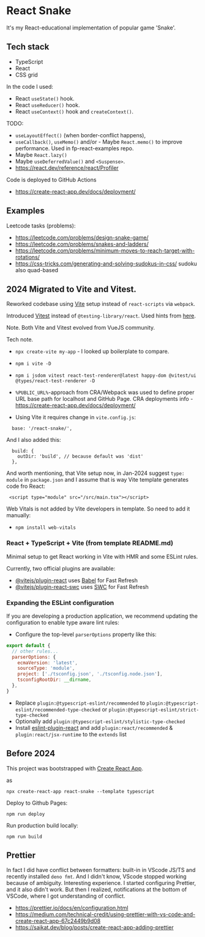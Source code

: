 # React Snake

It's my React-educational implementation of popular game 'Snake'.

## Tech stack

- TypeScript
- React
- CSS grid

In the code I used:
- React `useState()` hook.
- React `useReducer()` hook.
- React `useContext()` hook and `createContext()`.

TODO: 
- `useLayoutEffect()` (when border-conflict happens), 
- `useCallback()`, `useMemo()` and/or - Maybe `React.memo()` to improve performance. Used in fp-react-examples repo.
- Maybe `React.lazy()`
- Maybe `useDeferredValue()` and  `<Suspense>`.
- https://react.dev/reference/react/Profiler

Code is deployed to GitHub Actions

- https://create-react-app.dev/docs/deployment/

## Examples

Leetcode tasks (problems):

- https://leetcode.com/problems/design-snake-game/
- https://leetcode.com/problems/snakes-and-ladders/
- https://leetcode.com/problems/minimum-moves-to-reach-target-with-rotations/
- https://css-tricks.com/generating-and-solving-sudokus-in-css/ sudoku also quad-based

## 2024 Migrated to Vite and Vitest.

Reworked codebase using [Vite](https://vitejs.dev/) setup instead of `react-scripts` via `webpack`. 

Introduced [Vitest](https://vitest.dev/) instead of `@testing-library/react`. Used hints from [here](https://github.com/vitest-dev/vitest/tree/main/examples/react).

Note. Both Vite and Vitest evolved from VueJS community.

Tech note.

- `npx create-vite my-app` - I looked up boilerplate to compare.
- `npm i vite -D`
- `npm i jsdom vitest react-test-renderer@latest happy-dom @vitest/ui  @types/react-test-renderer -D`

- `%PUBLIC_URL%`-approach from CRA/Webpack was used to define proper URL base path for localhost and GitHub Page. CRA deployments info - https://create-react-app.dev/docs/deployment/

- Using Vite it requires change in `vite.config.js`:

```
  base: '/react-snake/',
```

And I also added this:

```
  build: {
    outDir: 'build', // because default was 'dist'
  },
```

And worth mentioning, that Vite setup now, in Jan-2024 suggest `type: module` in `package.json` and I assume that is way Vite template generates code fro React:

```
 <script type="module" src="/src/main.tsx"></script>
```

Web Vitals is not added by Vite developers in template. So need to add it manually:

- `npm install web-vitals`



### React + TypeScript + Vite (from template README.md)

Minimal setup to get React working in Vite with HMR and some ESLint rules.

Currently, two official plugins are available:

- [@vitejs/plugin-react](https://github.com/vitejs/vite-plugin-react/blob/main/packages/plugin-react/README.md) uses [Babel](https://babeljs.io/) for Fast Refresh
- [@vitejs/plugin-react-swc](https://github.com/vitejs/vite-plugin-react-swc) uses [SWC](https://swc.rs/) for Fast Refresh

### Expanding the ESLint configuration

If you are developing a production application, we recommend updating the configuration to enable type aware lint rules:

- Configure the top-level `parserOptions` property like this:

```js
export default {
  // other rules...
  parserOptions: {
    ecmaVersion: 'latest',
    sourceType: 'module',
    project: ['./tsconfig.json', './tsconfig.node.json'],
    tsconfigRootDir: __dirname,
  },
}
```

- Replace `plugin:@typescript-eslint/recommended` to `plugin:@typescript-eslint/recommended-type-checked` or `plugin:@typescript-eslint/strict-type-checked`
- Optionally add `plugin:@typescript-eslint/stylistic-type-checked`
- Install [eslint-plugin-react](https://github.com/jsx-eslint/eslint-plugin-react) and add `plugin:react/recommended` & `plugin:react/jsx-runtime` to the `extends` list


## Before 2024

This project was bootstrapped with [Create React App](https://github.com/facebook/create-react-app).

as

```
npx create-react-app react-snake --template typescript
```

Deploy to Github Pages:

```
npm run deploy
```

Run production build locally:

```
npm run build
```

## Prettier

In fact I did have conflict between formatters: built-in in VScode JS/TS and recently installed `deno fmt`.
And I didn't know, VScode stopped working because of ambiguity. Interesting experience. I started configuring Prettier, and it also didn't work. But then I realized, notifications at the bottom of VSCode, where I got understanding of conflict.

- https://prettier.io/docs/en/configuration.html
- https://medium.com/technical-credit/using-prettier-with-vs-code-and-create-react-app-67c2449b9d08
- https://saikat.dev/blog/posts/create-react-app-adding-prettier
